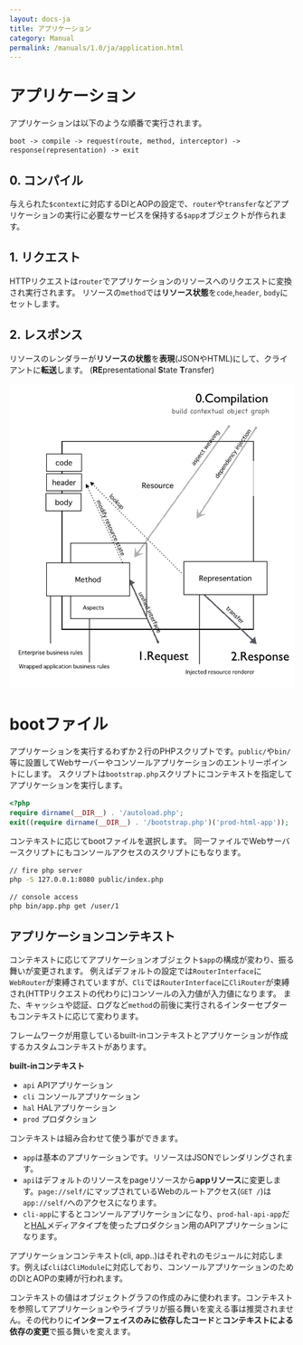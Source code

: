 ```yaml
---
layout: docs-ja
title: アプリケーション
category: Manual
permalink: /manuals/1.0/ja/application.html
---
```


# <a name="app"></a>アプリケーション

アプリケーションは以下のような順番で実行されます。

```php?start_inline
boot -> compile -> request(route, method, interceptor) -> response(representation) -> exit
```


## 0. コンパイル

与えられた`$context`に対応するDIとAOPの設定で、`router`や`transfer`などアプリケーションの実行に必要なサービスを保持する`$app`オブジェクトが作られます。

## 1. リクエスト

HTTPリクエストは`router`でアプリケーションのリソースへのリクエストに変換され実行されます。
リソースの`method`では**リソース状態**を`code`,`header`, `body`にセットします。

## 2. レスポンス

リソースのレンダラーが**リソースの状態**を**表現**(JSONやHTML)にして、クライアントに**転送**します。
(**RE**presentational **S**tate **T**ransfer)

 <img src="/images/screen/diagram.png" style="max-width: 100%;height: auto;"/>


# <a name="boot"></a>bootファイル

アプリケーションを実行するわずか２行のPHPスクリプトです。`public/`や`bin/`等に設置してWebサーバーやコンソールアプリケーションのエントリーポイントにします。
スクリプトは`bootstrap.php`スクリプトにコンテキストを指定してアプリケーションを実行します。


```php
<?php
require dirname(__DIR__) . '/autoload.php';
exit((require dirname(__DIR__) . '/bootstrap.php')('prod-html-app'));
```

コンテキストに応じてbootファイルを選択します。
同一ファイルでWebサーバースクリプトにもコンソールアクセスのスクリプトにもなります。

```bash
// fire php server
php -S 127.0.0.1:8080 public/index.php
```

```
// console access
php bin/app.php get /user/1
```

## <a name="context"></a>アプリケーションコンテキスト

コンテキストに応じてアプリケーションオブジェクト`$app`の構成が変わり、振る舞いが変更されます。
例えばデフォルトの設定では`RouterInterface`に`WebRouter`が束縛されていますが、`Cli`では`RouterInterface`に`CliRouter`が束縛され(HTTPリクエストの代わりに)コンソールの入力値が入力値になります。
また、キャッシュや認証、ログなど`method`の前後に実行されるインターセプターもコンテキストに応じて変わります。

フレームワークが用意しているbuilt-inコンテキストとアプリケーションが作成するカスタムコンテキストがあります。

**built-inコンテキスト**

 * `api`  APIアプリケーション
 * `cli`  コンソールアプリケーション
 * `hal`  HALアプリケーション
 * `prod` プロダクション

 コンテキストは組み合わせて使う事ができます。

 * `app`は基本のアプリケーションです。リソースはJSONでレンダリングされます。
 * `api`はデフォルトのリソースをpageリソースから**appリソース**に変更します。`page://self/`にマップされているWebのルートアクセス(`GET /`)は`app://self/`へのアクセスになります。
 * `cli-app`にするとコンソールアプリケーションになり、`prod-hal-api-app`だと[HAL](http://stateless.co/hal_specification.html)メディアタイプを使ったプロダクション用のAPIアプリケーションになります。


 アプリケーションコンテキスト(cli, app..)はそれぞれのモジュールに対応します。例えば`cli`は`CliModule`に対応しており、コンソールアプリケーションのためのDIとAOPの束縛が行われます。

コンテキストの値はオブジェクトグラフの作成のみに使われます。コンテキストを参照してアプリケーションやライブラリが振る舞いを変える事は推奨されません。その代わりに**インターフェイスのみに依存したコード**と**コンテキストによる依存の変更**で振る舞いを変えます。
